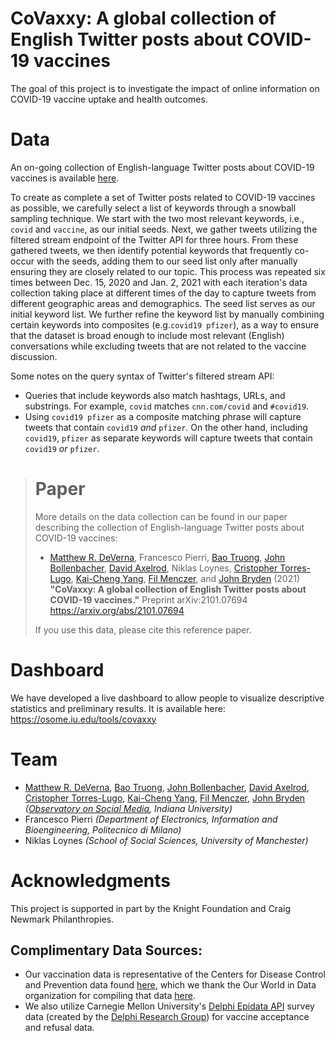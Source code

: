 # CoVaxxy: A global collection of English Twitter posts about COVID-19 vaccines 

The goal of this project is to investigate the impact of online information on COVID-19 vaccine uptake and health outcomes. 

# Data

An on-going collection of English-language Twitter posts about COVID-19 vaccines is available [here](https://zenodo.org/record/4530212).

To create as complete a set of Twitter posts related to COVID-19 vaccines as possible, we carefully select a list of keywords through a snowball sampling technique. We start with the two most relevant keywords, i.e., `covid` and `vaccine`, as our initial seeds.
Next, we gather tweets utilizing the filtered stream endpoint of the Twitter API for three hours. From these gathered tweets, we then identify potential keywords that frequently co-occur with the seeds, adding them to our seed list only after manually ensuring they are closely related to our topic. This process was repeated six times between Dec. 15, 2020 and Jan. 2, 2021 with each iteration's data collection taking place at different times of the day to capture tweets from different geographic areas and demographics. The seed list serves as our initial keyword list.
We further refine the keyword list by manually combining certain keywords into composites (e.g.`covid19 pfizer`), as a way to ensure that the dataset is broad enough to include most relevant (English) conversations while excluding tweets that are not related to the vaccine discussion. 

Some notes on the query syntax of Twitter's filtered stream API: 
* Queries that include keywords also match hashtags, URLs, and substrings. For example, `covid` matches `cnn.com/covid` and `#covid19`.
* Using `covid19 pfizer` as a composite matching phrase will capture tweets that contain `covid19` *and* `pfizer`. On the other hand, including `covid19`, `pfizer` as separate keywords will capture tweets that contain `covid19` *or* `pfizer`.

> # Paper
> More details on the data collection can be found in our paper describing the collection of English-language Twitter posts about COVID-19 vaccines:
>
> * [Matthew R. DeVerna](https://www.matthewdeverna.com/), Francesco Pierri, [Bao Truong](https://btrantruong.github.io/), [John Bollenbacher](https://jbollenbacher.github.io/), [David Axelrod](https://cns-nrt.indiana.edu/students/trainees/2019/David-Axelrod.html), Niklas Loynes, [Cristopher Torres-Lugo](http://christorreslugo.com/), [Kai-Cheng Yang](http://www.kaichengyang.me/), [Fil Menczer](https://cnets.indiana.edu/fil/), and [John Bryden](http://jbryden.co.uk/home/) (2021) **"CoVaxxy: A global collection of English Twitter posts about COVID-19 vaccines."** Preprint arXiv:2101.07694 https://arxiv.org/abs/2101.07694
>
> If you use this data, please cite this reference paper.

# Dashboard

We have developed a live dashboard to allow people to visualize descriptive statistics and preliminary results. It is available here: https://osome.iu.edu/tools/covaxxy

# Team

* [Matthew R. DeVerna](https://www.matthewdeverna.com/), [Bao Truong](https://btrantruong.github.io/), [John Bollenbacher](https://jbollenbacher.github.io/), [David Axelrod](https://cns-nrt.indiana.edu/students/trainees/2019/David-Axelrod.html), [Cristopher Torres-Lugo](http://christorreslugo.com/), [Kai-Cheng Yang](http://www.kaichengyang.me/), [Fil Menczer](https://cnets.indiana.edu/fil/), [John Bryden](http://jbryden.co.uk/home/) *([Observatory on Social Media](https://osome.iu.edu/), Indiana University)* 
* Francesco Pierri *(Department of Electronics, Information and Bioengineering, Politecnico di Milano)* 
* Niklas Loynes *(School of Social Sciences, University of Manchester)*

# Acknowledgments

This project is supported in part by the Knight Foundation and Craig Newmark Philanthropies.

## Complimentary Data Sources:
* Our vaccination data is representative of the Centers for Disease Control and Prevention data found [here](https://covid.cdc.gov/covid-data-tracker/#vaccinations), which we thank the Our World in Data organization for compiling that data [here](https://github.com/owid/covid-19-data/blob/master/public/data/vaccinations/us_state_vaccinations.csv).
* We also utilize Carnegie Mellon University's [Delphi Epidata API](https://cmu-delphi.github.io/delphi-epidata/api/covidcast-signals/fb-survey.html#vaccination-indicators) survey data (created by the [Delphi Research Group](https://delphi.cmu.edu/about/)) for vaccine acceptance and refusal data.
